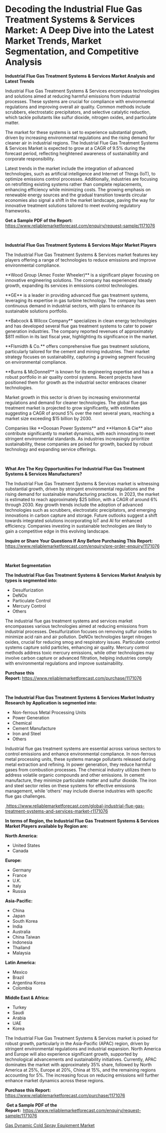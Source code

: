 <p><h1>Decoding the Industrial Flue Gas Treatment Systems & Services Market: A Deep Dive into the Latest Market Trends, Market Segmentation, and Competitive Analysis</h1></p><p><strong>Industrial Flue Gas Treatment Systems & Services Market Analysis and Latest Trends</strong></p>
<p><p>Industrial Flue Gas Treatment Systems & Services encompass technologies and solutions aimed at reducing harmful emissions from industrial processes. These systems are crucial for compliance with environmental regulations and improving overall air quality. Common methods include scrubbers, electrostatic precipitators, and selective catalytic reduction, which tackle pollutants like sulfur dioxide, nitrogen oxides, and particulate matter.</p><p>The market for these systems is set to experience substantial growth, driven by increasing environmental regulations and the rising demand for cleaner air in industrial regions. The Industrial Flue Gas Treatment Systems & Services Market is expected to grow at a CAGR of 9.5% during the forecast period, reflecting heightened awareness of sustainability and corporate responsibility. </p><p>Latest trends in the market include the integration of advanced technologies, such as artificial intelligence and Internet of Things (IoT), to optimize emissions control processes. Additionally, industries are focusing on retrofitting existing systems rather than complete replacements, enhancing efficiency while minimizing costs. The growing emphasis on renewable energy sources and the gradual transition towards circular economies also signal a shift in the market landscape, paving the way for innovative treatment solutions tailored to meet evolving regulatory frameworks.</p></p>
<p><strong>Get a Sample PDF of the Report:&nbsp;</strong> <a href="https://www.reliablemarketforecast.com/enquiry/request-sample/1171076?utm_campaign=2781&utm_medium=2&utm_source=Github&utm_content=ia&utm_term=29032025&utm_id=industrial-flue-gas-treatment-systems-services">https://www.reliablemarketforecast.com/enquiry/request-sample/1171076</a></p>
<p>&nbsp;</p>
<p><strong>Industrial Flue Gas Treatment Systems & Services Major Market Players</strong></p>
<p><p>The Industrial Flue Gas Treatment Systems & Services market features key players offering a range of technologies to reduce emissions and improve environmental compliance. </p><p>**Wood Group (Amec Foster Wheeler)** is a significant player focusing on innovative engineering solutions. The company has experienced steady growth, expanding its services in emissions control technologies. </p><p>**GE** is a leader in providing advanced flue gas treatment systems, leveraging its expertise in gas turbine technology. The company has seen continuous demand in industrial sectors, with plans to enhance its sustainable solutions portfolio. </p><p>**Babcock & Wilcox Company** specializes in clean energy technologies and has developed several flue gas treatment systems to cater to power generation industries. The company reported revenues of approximately $811 million in its last fiscal year, highlighting its significance in the market.</p><p>**Flsmidth & Co.** offers comprehensive flue gas treatment solutions, particularly tailored for the cement and mining industries. Their market strategy focuses on sustainability, capturing a growing segment focusing on environmental compliance.</p><p>**Burns & McDonnell** is known for its engineering expertise and has a robust portfolio in air quality control systems. Recent projects have positioned them for growth as the industrial sector embraces cleaner technologies.</p><p>Market growth in this sector is driven by increasing environmental regulations and demand for cleaner technologies. The global flue gas treatment market is projected to grow significantly, with estimates suggesting a CAGR of around 5% over the next several years, reaching a market size exceeding $15 billion by 2030.</p><p>Companies like **Doosan Power Systems** and **Hamon & Cie** also contribute significantly to market dynamics, with each innovating to meet stringent environmental standards. As industries increasingly prioritize sustainability, these companies are poised for growth, backed by robust technology and expanding service offerings.</p></p>
<p>&nbsp;</p>
<p><strong>What Are The Key Opportunities For Industrial Flue Gas Treatment Systems & Services Manufacturers?</strong></p>
<p><p>The Industrial Flue Gas Treatment Systems & Services market is witnessing substantial growth, driven by stringent environmental regulations and the rising demand for sustainable manufacturing practices. In 2023, the market is estimated to reach approximately $25 billion, with a CAGR of around 6% through 2030. Key growth trends include the adoption of advanced technologies such as scrubbers, electrostatic precipitators, and emerging innovations in carbon capture and storage. Future outlooks suggest a shift towards integrated solutions incorporating IoT and AI for enhanced efficiency. Companies investing in sustainable technologies are likely to gain a competitive edge in this evolving landscape.</p></p>
<p><strong>Inquire or Share Your Questions If Any Before Purchasing This Report:</strong> <a href="https://www.reliablemarketforecast.com/enquiry/pre-order-enquiry/1171076?utm_campaign=2781&utm_medium=2&utm_source=Github&utm_content=ia&utm_term=29032025&utm_id=industrial-flue-gas-treatment-systems-services">https://www.reliablemarketforecast.com/enquiry/pre-order-enquiry/1171076</a></p>
<p>&nbsp;</p>
<p><strong>Market Segmentation</strong></p>
<p><strong>The Industrial Flue Gas Treatment Systems & Services Market Analysis by types is segmented into:</strong></p>
<p><ul><li>Desulfurization</li><li>DeNOx</li><li>Particulate Control</li><li>Mercury Control</li><li>Others</li></ul></p>
<p><p>The industrial flue gas treatment systems and services market encompasses various technologies aimed at reducing emissions from industrial processes. Desulfurization focuses on removing sulfur oxides to minimize acid rain and air pollution. DeNOx technologies target nitrogen oxides, crucial for reducing smog and respiratory issues. Particulate control systems capture solid particles, enhancing air quality. Mercury control methods address toxic mercury emissions, while other technologies may involve carbon capture or advanced filtration, helping industries comply with environmental regulations and improve sustainability.</p></p>
<p><strong>Purchase this Report:&nbsp;</strong><a href="https://www.reliablemarketforecast.com/purchase/1171076?utm_campaign=2781&utm_medium=2&utm_source=Github&utm_content=ia&utm_term=29032025&utm_id=industrial-flue-gas-treatment-systems-services">https://www.reliablemarketforecast.com/purchase/1171076</a></p>
<p>&nbsp;</p>
<p><strong>The Industrial Flue Gas Treatment Systems & Services Market Industry Research by Application is segmented into:</strong></p>
<p><ul><li>Non-ferrous Metal Processing Units</li><li>Power Generation</li><li>Chemical</li><li>Cement Manufacture</li><li>Iron and Steel</li><li>Others</li></ul></p>
<p><p>Industrial flue gas treatment systems are essential across various sectors to control emissions and enhance environmental compliance. In non-ferrous metal processing units, these systems manage pollutants released during metal extraction and refining. In power generation, they reduce harmful gases from combustion processes. The chemical industry utilizes them to address volatile organic compounds and other emissions. In cement manufacture, they minimize particulate matter and sulfur dioxide. The iron and steel sector relies on these systems for effective emissions management, while 'others' may include diverse industries with specific flue gas challenges.</p></p>
<p><a href="https://www.reliablemarketforecast.com/global-industrial-flue-gas-treatment-systems-and-services-market-r1171076?utm_campaign=2781&utm_medium=2&utm_source=Github&utm_content=ia&utm_term=29032025&utm_id=industrial-flue-gas-treatment-systems-services">&nbsp;https://www.reliablemarketforecast.com/global-industrial-flue-gas-treatment-systems-and-services-market-r1171076</a></p>
<p><strong>In terms of Region, the Industrial Flue Gas Treatment Systems & Services Market Players available by Region are:</strong></p>
<p>
    <p> <strong> North America: </strong>
        <ul>
            <li>United States</li>
            <li>Canada</li>
        </ul>
        </p> 
    <p> <strong> Europe: </strong>
        <ul>
            <li>Germany</li>
            <li>France</li>
            <li>U.K.</li>
            <li>Italy</li>
            <li>Russia</li>
        </ul>
        </p> 
    <p> <strong> Asia-Pacific: </strong>
        <ul>
            <li>China</li>
            <li>Japan</li>
            <li>South Korea</li>
            <li>India</li>
            <li>Australia</li>
            <li>China Taiwan</li>
            <li>Indonesia</li>
            <li>Thailand</li>
            <li>Malaysia</li>
        </ul>
        </p> 
    <p> <strong> Latin America: </strong>
        <ul>
            <li>Mexico</li>
            <li>Brazil</li>
            <li>Argentina Korea</li>
            <li>Colombia</li>
        </ul>
        </p> 
    <p> <strong> Middle East & Africa: </strong>
        <ul>
            <li>Turkey</li>
            <li>Saudi</li>
            <li>Arabia</li>
            <li>UAE</li>
            <li>Korea</li>
        </ul>
    </p>
    </p>
<p><p>The Industrial Flue Gas Treatment Systems & Services market is poised for robust growth, particularly in the Asia-Pacific (APAC) region, driven by stringent environmental regulations and industrial expansion. North America and Europe will also experience significant growth, supported by technological advancements and sustainability initiatives. Currently, APAC dominates the market with approximately 35% share, followed by North America at 25%, Europe at 20%, China at 15%, and the remaining regions accounting for 5%. The increasing focus on reducing emissions will further enhance market dynamics across these regions.</p></p>
<p><strong>Purchase this Report: </strong><a href="https://www.reliablemarketforecast.com/purchase/1171076?utm_campaign=2781&utm_medium=2&utm_source=Github&utm_content=ia&utm_term=29032025&utm_id=industrial-flue-gas-treatment-systems-services">https://www.reliablemarketforecast.com/purchase/1171076</a></p>
<p>&nbsp;<strong>Get a Sample PDF of the Report:&nbsp;&nbsp;</strong><a href="https://www.reliablemarketforecast.com/enquiry/request-sample/1171076?utm_campaign=2781&utm_medium=2&utm_source=Github&utm_content=ia&utm_term=29032025&utm_id=industrial-flue-gas-treatment-systems-services">https://www.reliablemarketforecast.com/enquiry/request-sample/1171076</a></p>
<p><strong></strong></p>
<p><p><a href="https://github.com/chkrselia/Market-Research-Report-List-1/blob/main/gas-dynamic-cold-spray-equipment-market.md?utm_campaign=2781&utm_medium=2&utm_source=Github&utm_content=ia&utm_term=29032025&utm_id=industrial-flue-gas-treatment-systems-services">Gas Dynamic Cold Spray Equipment Market</a></p></p>